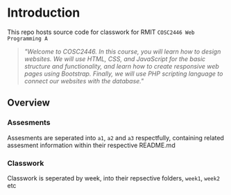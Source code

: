 # Introduction
This repo hosts source code for classwork for RMIT `COSC2446 Web Programming A`
> *"Welcome to COSC2446. In this course, you will learn how to design websites. We will use HTML, CSS, and JavaScript for the basic structure and functionality, and learn how to create responsive web pages using Bootstrap. Finally, we will use PHP scripting language to connect our websites with the database."*

## Overview 
### Assesments
Assesments are seperated into `a1`, `a2` and `a3` respectfully, containing related assesment information within their respective README.md

### Classwork
Classwork is seperated by week, into their repsective folders, `week1`, `week2` etc
